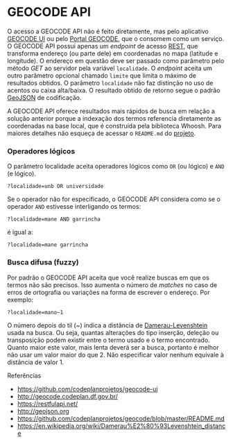 # GEOCODE API

O acesso a GEOCODE API não é feito diretamente, mas pelo aplicativo [GEOCODE UI][1] ou pelo [Portal GEOCODE][2], que o consomem como um serviço. O GEOCODE API possui apenas um _endpoint_ de acesso [REST][3], que transforma endereço (ou parte dele) em coordenadas no mapa (latitude e longitude). O endereço em questão deve ser passado como parâmetro pelo método _GET_ ao servidor pela variável `localidade`. O _endpoint_ aceita um outro parâmetro opcional chamado `limite` que limita o máximo de resultados obtidos. O parâmetro `localidade` não faz distinção no uso de acentos ou caixa alta/baixa. O resultado obtido de retorno segue o padrão [GeoJSON][4] de codificação.

A GEOCODE API oferece resultados mais rápidos de busca em relação a solução anterior porque a indexação dos termos referencia diretamente as coordenadas na base local, que é construída pela biblioteca Whoosh. Para maiores detalhes não esqueça de acessar o `README.md` do [projeto][5].

### Operadores lógicos

O parâmetro localidade aceita operadores lógicos como `OR` (ou lógico) e `AND` (e lógico).

```
?localidade=unb OR universidade
```

Se o operador não for especificado, o GEOCODE API considera como se o operador `AND` estivesse interligando os termos:

```
?localidade=mane AND garrincha
```

é igual a:

```
?localidade=mane garrincha
```

### Busca difusa (fuzzy)

Por padrão o GEOCODE API aceita que você realize buscas em que os termos não são precisos. Isso aumenta o número de _matches_ no caso de erros de ortografia ou variações na forma de escrever o endereço. Por exemplo:

```
?localidade=mano~1
```

O número depois do til (~) indica a distância de [Damerau-Levenshtein][6] usada na busca. Ou seja, quantas alterações do tipo inserção, deleção ou transposição podem existir entre o termo usado e o termo encontrado. Quanto maior este valor, mais lenta deverá ser a busca, portanto é melhor não usar um valor maior do que 2. Não especificar valor nenhum equivale à distância de valor 1.


Referências
* https://github.com/codeplanprojetos/geocode-ui
* http://geocode.codeplan.df.gov.br/
* https://restfulapi.net/
* http://geojson.org
* https://github.com/codeplanprojetos/geocode/blob/master/README.md
* https://en.wikipedia.org/wiki/Damerau%E2%80%93Levenshtein_distance

[1]: https://github.com/codeplanprojetos/geocode-ui
[2]: https://geocode.codeplan.df.gov.br/
[3]: https://restfulapi.net/
[4]: http://geojson.org
[5]: https://github.com/codeplanprojetos/geocode/blob/master/README.md
[6]: https://en.wikipedia.org/wiki/Damerau%E2%80%93Levenshtein_distance
